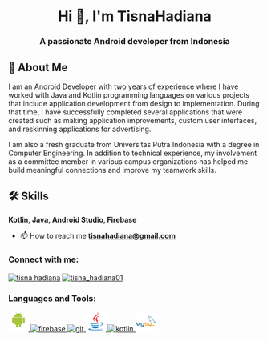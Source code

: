 <h1 align="center">Hi 👋, I'm TisnaHadiana</h1>
<h3 align="center">A passionate Android developer from Indonesia</h3>

## 🚀 About Me
I am an Android Developer with two years of experience where I have worked with Java and Kotlin programming languages ​​on various projects that include application development from design to implementation. During that time, I have successfully completed several applications that were created such as making application improvements, custom user interfaces, and reskinning applications for advertising.

I am also a fresh graduate from Universitas Putra Indonesia with a degree in Computer Engineering. In addition to technical experience, my involvement as a committee member in various campus organizations has helped me build meaningful connections and improve my teamwork skills.

## 🛠 Skills
**Kotlin, Java, Android Studio, Firebase**

- 📫 How to reach me **tisnahadiana@gmail.com**

<h3 align="left">Connect with me:</h3>
<p align="left">
<a href="https://linkedin.com/in/tisnahadiana" target="blank"><img align="center" src="https://raw.githubusercontent.com/rahuldkjain/github-profile-readme-generator/master/src/images/icons/Social/linked-in-alt.svg" alt="tisna hadiana" height="30" width="40" /></a>
<a href="https://instagram.com/tisna_hadiana01" target="blank"><img align="center" src="https://raw.githubusercontent.com/rahuldkjain/github-profile-readme-generator/master/src/images/icons/Social/instagram.svg" alt="tisna_hadiana01" height="30" width="40" /></a>
</p>

<h3 align="left">Languages and Tools:</h3>
<p align="left"> <a href="https://developer.android.com" target="_blank" rel="noreferrer"> <img src="https://raw.githubusercontent.com/devicons/devicon/master/icons/android/android-original-wordmark.svg" alt="android" width="40" height="40"/> </a> <a href="https://firebase.google.com/" target="_blank" rel="noreferrer"> <img src="https://www.vectorlogo.zone/logos/firebase/firebase-icon.svg" alt="firebase" width="40" height="40"/> </a> <a href="https://git-scm.com/" target="_blank" rel="noreferrer"> <img src="https://www.vectorlogo.zone/logos/git-scm/git-scm-icon.svg" alt="git" width="40" height="40"/> </a> <a href="https://www.java.com" target="_blank" rel="noreferrer"> <img src="https://raw.githubusercontent.com/devicons/devicon/master/icons/java/java-original.svg" alt="java" width="40" height="40"/> </a> <a href="https://kotlinlang.org" target="_blank" rel="noreferrer"> <img src="https://www.vectorlogo.zone/logos/kotlinlang/kotlinlang-icon.svg" alt="kotlin" width="40" height="40"/> </a> <a href="https://www.mysql.com/" target="_blank" rel="noreferrer"> <img src="https://raw.githubusercontent.com/devicons/devicon/master/icons/mysql/mysql-original-wordmark.svg" alt="mysql" width="40" height="40"/> </a> </p>
